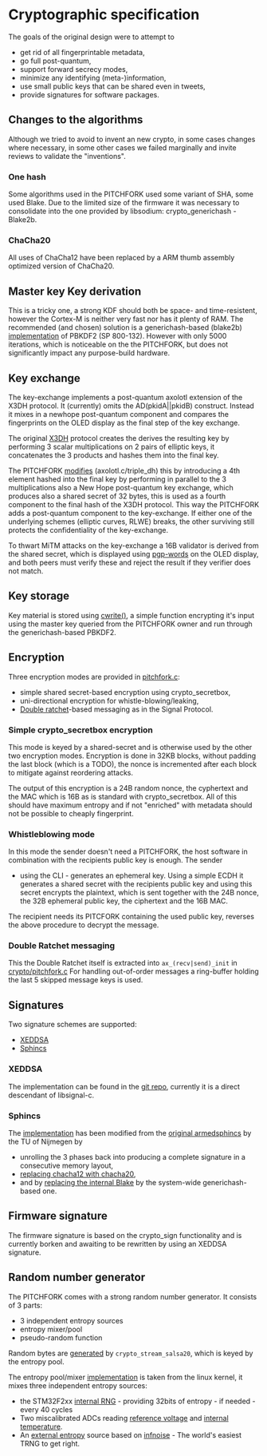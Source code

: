 # Cryptographic specification

The goals of the original design were to attempt to

- get rid of all fingerprintable metadata,
- go full post-quantum,
- support forward secrecy modes,
- minimize any identifying (meta-)information,
- use small public keys that can be shared even in tweets,
- provide signatures for software packages.

## Changes to the algorithms

Although we tried to avoid to invent an new crypto, in some cases
changes where necessary, in some other cases we failed marginally and
invite reviews to validate the "inventions".

### One hash

Some algorithms used in the PITCHFORK used some variant of SHA, some
used Blake. Due to the limited size of the firmware it was necessary
to consolidate into the one provided by libsodium:
crypto_generichash - Blake2b.

### ChaCha20

All uses of ChaCha12 have been replaced by a ARM thumb assembly
optimized version of ChaCha20.

## Master key Key derivation

This is a tricky one, a strong KDF should both be space- and
time-resistent, however the Cortex-M is neither very fast nor has it
plenty of RAM. The recommended (and chosen) solution is a generichash-based (blake2b)
[implementation](../git/firmware/tree/crypto/pbkdf2_generichash.c) of PBKDF2 (SP 800-132).
However with only 5000 iterations, which is noticeable on the the
PITCHFORK, but does not significantly impact any purpose-build hardware.

## Key exchange

The key-exchange implements a post-quantum axolotl extension of the
X3DH protocol. It (currently) omits the AD(pkidA||pkidB)
construct. Instead it mixes in a newhope post-quantum component and
compares the fingerprints on the OLED display as the final step of the
key exchange.

The original [X3DH](https://whispersystems.org/docs/specifications/x3dh/) protocol creates the derives the resulting key by
performing 3 scalar multiplications on 2 pairs of elliptic keys, it
concatenates the 3 products and hashes them into the final key.

The PITCHFORK
[modifies](../git/firmware/tree/crypto/axolotl.c#n70) (axolotl.c/triple_dh)
this by introducing a 4th element hashed into the final key by
performing in parallel to the 3 multiplications also a New Hope
post-quantum key exchange, which produces also a shared secret of 32
bytes, this is used as a fourth component to the final hash of the
X3DH protocol.  This way the PITCHFORK adds a post-quantum component
to the key-exchange. If either one of the underlying schemes (elliptic
curves, RLWE) breaks, the other surviving still protects the
confidentiality of the key-exchange.

To thwart MiTM attacks on the key-exchange a 16B validator is derived
from the shared secret, which is displayed
using [pgp-words](https://en.wikipedia.org/wiki/PGP_word_list) on the
OLED display, and both peers must verify these and reject the result
if they verifier does not match.

## Key storage

Key material is stored using [cwrite()](../git/firmware/tree/crypto/pf_store.c#n83),
a simple function encrypting it's input using the master key queried
from the PITCHFORK owner and run through the generichash-based PBKDF2.

## Encryption

Three encryption modes are provided in [pitchfork.c](../git/firmware/tree/crypto/pitchfork.c):

- simple shared secret-based encryption using crypto_secretbox,
- uni-directional encryption for whistle-blowing/leaking,
- [Double ratchet](https://whispersystems.org/docs/specifications/doubleratchet/)-based messaging as in the Signal Protocol.

### Simple crypto_secretbox encryption

This mode is keyed by a shared-secret and is otherwise used by the
other two encryption modes. Encryption is done in 32KB blocks,
without padding the last block (which is a TODO), the nonce is
incremented after each block to mitigate against reordering attacks.

The output of this encryption is a 24B random nonce, the cyphertext
and the MAC which is 16B as is standard with crypto_secretbox. All of
this should have maximum entropy and if not "enriched" with metadata
should not be possible to cheaply fingerprint.

### Whistleblowing mode

In this mode the sender doesn't need a PITCHFORK, the host software in
combination with the recipients public key is enough. The sender
- using the CLI - generates an ephemeral key. Using a simple ECDH it
generates a shared secret with the recipients public key and using
this secret encrypts the plaintext, which is sent together with the
24B nonce, the 32B ephemeral public key, the ciphertext and the 16B
MAC.

The recipient needs its PITCFORK containing the used public key,
reverses the above procedure to decrypt the message.

### Double Ratchet messaging

This the Double Ratchet itself is extracted into `ax_(recv|send)_init`
in [crypto/pitchfork.c](../git/firmware/tree/crypto/pitchfork.c) For
handling out-of-order messages a ring-buffer holding the last 5
skipped message keys is used.

## Signatures

Two signature schemes are supported:

- [XEDDSA](https://whispersystems.org/docs/specifications/xeddsa/)
- [Sphincs](https://sphincs.cr.yp.to/index.html)

### XEDDSA
The implementation can be found in the [git repo](../git/xeddsa/),
currently it is a direct descendant of libsignal-c.

### Sphincs
The [implementation](../git/pitchforkedsphincs/) has been modified
from the [original armedsphincs](https://eprint.iacr.org/2015/1042) by
the TU of Nijmegen by

- unrolling the 3 phases back into producing a complete signature in a
  consecutive memory layout,
- [replacing chacha12 with chacha20](../git/pitchforkedsphincs/commit/?id=596a98736e33795fc06f2b5478274cefa6719ea4),
- and by [replacing the internal Blake](../git/pitchforkedsphincs/commit/?id=97d6223a051d6c15a9a5e4cabe6f8565c58c2c60) by the system-wide generichash-based one.

## Firmware signature

The firmware signature is based on the crypto_sign functionality and
is currently borken and awaiting to be rewritten by using an XEDDSA
signature.

## Random number generator

The PITCHFORK comes with a strong random number generator. It consists
of 3 parts:

- 3 independent entropy sources
- entropy mixer/pool
- pseudo-random function

Random bytes
are [generated](../git/firmware/tree/crypto/randombytes_pitchfork.c)
by `crypto_stream_salsa20`, which is keyed by the entropy pool.

The entropy pool/mixer [implementation](../git/firmware/tree/crypto/mixer.c) is taken from the linux kernel,
it mixes three independent entropy sources:

- the STM32F2xx [internal RNG](../git/firmware/tree/core/rng.c) - providing 32bits of entropy - if needed - every 40 cycles
- Two miscalibrated ADCs reading [reference voltage](../git/firmware/tree/core/adc.c#n103) and [internal temperature](../git/firmware/tree/core/adc.c#n91).
- An [external entropy](../git/firmware/tree/core/xentropy.c) source based on [infnoise](https://github.com/waywardgeek/infnoise) - The world's easiest TRNG to get right.

